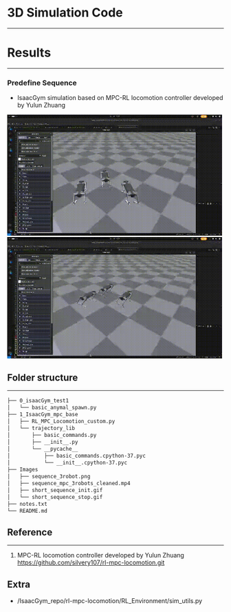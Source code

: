 # 3D Simulation Code
---

# Results
---
### Predefine Sequence
* IsaacGym simulation based on MPC-RL locomotion controller developed by Yulun Zhuang 


<img src="Images/short_sequence_init.gif" width=500>

<img src="Images/short_sequence_stop.gif" width=500>



## Folder structure
---
```
├── 0_isaacGym_test1
│   └── basic_anymal_spawn.py
├── 1_IsaacGym_mpc_base
│   ├── RL_MPC_Locomotion_custom.py
│   └── trajectory_lib
│       ├── basic_commands.py
│       ├── __init__.py
│       └── __pycache__
│           ├── basic_commands.cpython-37.pyc
│           └── __init__.cpython-37.pyc
├── Images
│   ├── sequence_3robot.png
│   ├── sequence_mpc_3robots_cleaned.mp4
│   ├── short_sequence_init.gif
│   └── short_sequence_stop.gif
├── notes.txt
└── README.md
```



## Reference
---
1) MPC-RL locomotion controller developed by Yulun Zhuang https://github.com/silvery107/rl-mpc-locomotion.git


## Extra

* /IsaacGym_repo/rl-mpc-locomotion/RL_Environment/sim_utils.py
